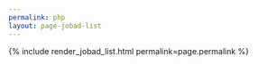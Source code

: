 ```yaml
---
permalink: php
layout: page-jobad-list
---
```

{% include render_jobad_list.html permalink=page.permalink %}
